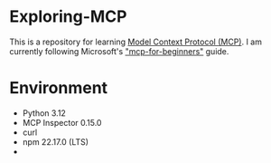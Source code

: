 # Exploring-MCP
This is a repository for learning [Model Context Protocol (MCP)](https://modelcontextprotocol.io/introduction). I am currently following Microsoft's ["mcp-for-beginners"](https://github.com/microsoft/mcp-for-beginners/tree/main) guide.

# Environment
- Python 3.12
- MCP Inspector 0.15.0
- curl
- npm 22.17.0 (LTS)
- 